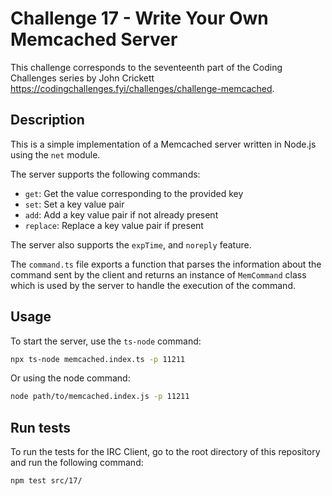 # Challenge 17 - Write Your Own Memcached Server

This challenge corresponds to the seventeenth part of the Coding Challenges series by John Crickett https://codingchallenges.fyi/challenges/challenge-memcached.

## Description

This is a simple implementation of a Memcached server written in Node.js using the `net` module.

The server supports the following commands:

- `get`: Get the value corresponding to the provided key
- `set`: Set a key value pair
- `add`: Add a key value pair if not already present
- `replace`: Replace a key value pair if present

The server also supports the `expTime`, and `noreply` feature.

The `command.ts` file exports a function that parses the information about the command sent by the client and returns an instance of `MemCommand` class which is used by the server to handle the execution of the command.

## Usage

To start the server, use the `ts-node` command:

```bash
npx ts-node memcached.index.ts -p 11211
```

Or using the node command:

```bash
node path/to/memcached.index.js -p 11211
```

## Run tests

To run the tests for the IRC Client, go to the root directory of this repository and run the following command:

```bash
npm test src/17/
```
